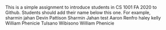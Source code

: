 This is a simple assignment to introduce students in CS 1001 FA 2020 to Github. Students should add their name below this one. For example,
sharmin jahan
Devin Pattison
Sharmin Jahan test
Aaron Renfro
haley kelly
William Phenicie
Tulsano Wibisono
William Phenicie

